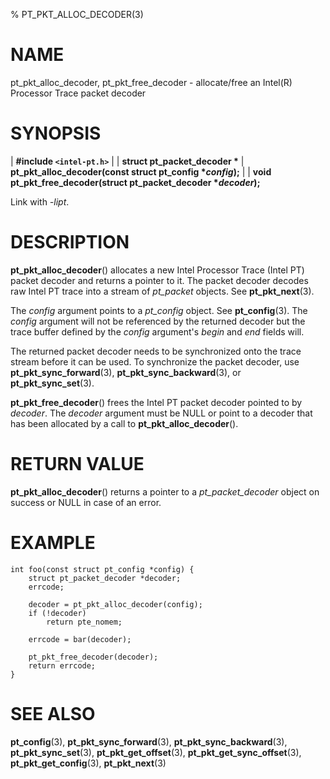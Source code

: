 % PT_PKT_ALLOC_DECODER(3)

<!---
 ! Copyright (C) 2015-2024 Intel Corporation
 ! SPDX-License-Identifier: BSD-3-Clause
 !
 ! Redistribution and use in source and binary forms, with or without
 ! modification, are permitted provided that the following conditions are met:
 !
 !  * Redistributions of source code must retain the above copyright notice,
 !    this list of conditions and the following disclaimer.
 !  * Redistributions in binary form must reproduce the above copyright notice,
 !    this list of conditions and the following disclaimer in the documentation
 !    and/or other materials provided with the distribution.
 !  * Neither the name of Intel Corporation nor the names of its contributors
 !    may be used to endorse or promote products derived from this software
 !    without specific prior written permission.
 !
 ! THIS SOFTWARE IS PROVIDED BY THE COPYRIGHT HOLDERS AND CONTRIBUTORS "AS IS"
 ! AND ANY EXPRESS OR IMPLIED WARRANTIES, INCLUDING, BUT NOT LIMITED TO, THE
 ! IMPLIED WARRANTIES OF MERCHANTABILITY AND FITNESS FOR A PARTICULAR PURPOSE
 ! ARE DISCLAIMED. IN NO EVENT SHALL THE COPYRIGHT OWNER OR CONTRIBUTORS BE
 ! LIABLE FOR ANY DIRECT, INDIRECT, INCIDENTAL, SPECIAL, EXEMPLARY, OR
 ! CONSEQUENTIAL DAMAGES (INCLUDING, BUT NOT LIMITED TO, PROCUREMENT OF
 ! SUBSTITUTE GOODS OR SERVICES; LOSS OF USE, DATA, OR PROFITS; OR BUSINESS
 ! INTERRUPTION) HOWEVER CAUSED AND ON ANY THEORY OF LIABILITY, WHETHER IN
 ! CONTRACT, STRICT LIABILITY, OR TORT (INCLUDING NEGLIGENCE OR OTHERWISE)
 ! ARISING IN ANY WAY OUT OF THE USE OF THIS SOFTWARE, EVEN IF ADVISED OF THE
 ! POSSIBILITY OF SUCH DAMAGE.
 !-->

# NAME

pt_pkt_alloc_decoder, pt_pkt_free_decoder - allocate/free an Intel(R) Processor
Trace packet decoder


# SYNOPSIS

| **\#include `<intel-pt.h>`**
|
| **struct pt_packet_decoder \***
| **pt_pkt_alloc_decoder(const struct pt_config \**config*);**
|
| **void pt_pkt_free_decoder(struct pt_packet_decoder \**decoder*);**

Link with *-lipt*.


# DESCRIPTION

**pt_pkt_alloc_decoder**() allocates a new Intel Processor Trace (Intel PT)
packet decoder and returns a pointer to it.  The packet decoder decodes raw
Intel PT trace into a stream of *pt_packet* objects.  See **pt_pkt_next**(3).

The *config* argument points to a *pt_config* object.  See **pt_config**(3).
The *config* argument will not be referenced by the returned decoder but the
trace buffer defined by the *config* argument's *begin* and *end* fields will.

The returned packet decoder needs to be synchronized onto the trace stream
before it can be used.  To synchronize the packet decoder, use
**pt_pkt_sync_forward**(3), **pt_pkt_sync_backward**(3), or
**pt_pkt_sync_set**(3).

**pt_pkt_free_decoder**() frees the Intel PT packet decoder pointed to by
*decoder*.  The *decoder* argument must be NULL or point to a decoder that has
been allocated by a call to **pt_pkt_alloc_decoder**().


# RETURN VALUE

**pt_pkt_alloc_decoder**() returns a pointer to a *pt_packet_decoder* object on
success or NULL in case of an error.


# EXAMPLE

~~~{.c}
int foo(const struct pt_config *config) {
	struct pt_packet_decoder *decoder;
	errcode;

	decoder = pt_pkt_alloc_decoder(config);
	if (!decoder)
		return pte_nomem;

	errcode = bar(decoder);

	pt_pkt_free_decoder(decoder);
	return errcode;
}
~~~


# SEE ALSO

**pt_config**(3), **pt_pkt_sync_forward**(3), **pt_pkt_sync_backward**(3),
**pt_pkt_sync_set**(3), **pt_pkt_get_offset**(3), **pt_pkt_get_sync_offset**(3),
**pt_pkt_get_config**(3), **pt_pkt_next**(3)

